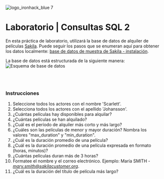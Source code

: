 ![logo_ironhack_blue 7](https://user-images.githubusercontent.com/23629340/40541063-a07a0a8a-601a-11e8-91b5-2f13e4e6b441.png)

# Laboratorio | Consultas SQL 2

En esta práctica de laboratorio, utilizará la base de datos de alquiler de películas [Sakila](https://dev.mysql.com/doc/sakila/en/). Puede seguir los pasos que se enumeran aquí para obtener los datos localmente: [base de datos de muestra de Sakila - instalación](https://dev.mysql.com/doc/sakila/en/sakila-installation.html).

La base de datos está estructurada de la siguiente manera:
![Esquema de base de datos](https://education-team-2020.s3-eu-west-1.amazonaws.com/data-analytics/database-sakila-schema.png)

<br><br>

### Instrucciones

1. Seleccione todos los actores con el nombre 'Scarlett'.
2. Selecciona todos los actores con el apellido 'Johansson'.
3. ¿Cuántas películas hay disponibles para alquilar?
4. ¿Cuántas películas se han alquilado?
5. ¿Cuál es el período de alquiler más corto y más largo?
6. ¿Cuáles son las películas de menor y mayor duración? Nombra los valores "max_duration" y "min_duration".
7. ¿Cuál es la duración promedio de una película?
8. ¿Cuál es la duración promedio de una película expresada en formato (horas, minutos)?
9. ¿Cuántas películas duran más de 3 horas?
10. Formatee el nombre y el correo electrónico. Ejemplo: María SMITH - *mary.smith@sakilacustomer.org*.
11. ¿Cuál es la duración del título de película más largo?